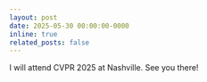 ```yaml
---
layout: post
date: 2025-05-30 00:00:00-0000
inline: true
related_posts: false
---
```


I will attend CVPR 2025 at Nashville. See you there!